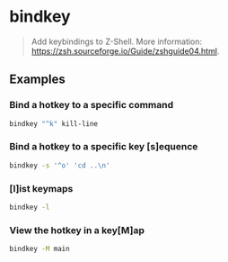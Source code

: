 # bindkey

> Add keybindings to Z-Shell. More information: <https://zsh.sourceforge.io/Guide/zshguide04.html>.

## Examples

### Bind a hotkey to a specific command

```bash
bindkey "^k" kill-line
```

### Bind a hotkey to a specific key [s]equence

```bash
bindkey -s '^o' 'cd ..\n'
```

### [l]ist keymaps

```bash
bindkey -l
```

### View the hotkey in a key[M]ap

```bash
bindkey -M main
```
